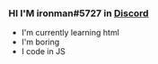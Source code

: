 ### HI I'M ironman#5727 in [Discord](https://discord.com/users/821577582847197204)
- I'm currently learning html
- I'm boring 
- I code in JS 
  
